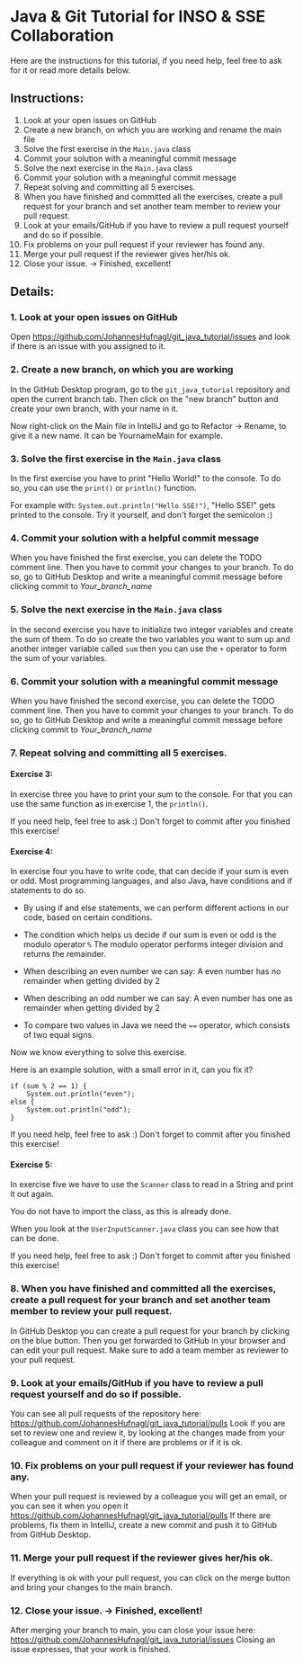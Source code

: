 # Java & Git Tutorial for INSO & SSE Collaboration

Here are the instructions for this tutorial, if you need help, feel free to ask for it or read more details below.

## Instructions:
1. Look at your open issues on GitHub
2. Create a new branch, on which you are working and rename the main file
3. Solve the first exercise in the ``Main.java`` class
4. Commit your solution with a meaningful commit message
5. Solve the next exercise in the ``Main.java`` class
6. Commit your solution with a meaningful commit message
7. Repeat solving and committing all 5 exercises.
8. When you have finished and committed all the exercises, create a pull request for your branch and set another team member to review your pull request.
9. Look at your emails/GitHub if you have to review a pull request yourself and do so if possible.
10. Fix problems on your pull request if your reviewer has found any.
11. Merge your pull request if the reviewer gives her/his ok.
12. Close your issue. -> Finished, excellent!


## Details:

### 1. Look at your open issues on GitHub

Open https://github.com/JohannesHufnagl/git_java_tutorial/issues and look if there is an issue with you assigned to it. 


### 2. Create a new branch, on which you are working

In the GitHub Desktop program, go to the ``git_java_tutorial`` repository and open the current branch tab.
Then click on the "new branch" button and create your own branch, with your name in it.

Now right-click on the Main file in IntelliJ and go to Refactor -> Rename, to give it a new name.
It can be YournameMain for example.

### 3. Solve the first exercise in the ``Main.java`` class

In the first exercise you have to print "Hello World!" to the console. 
To do so, you can use the ``print()`` or ``println()`` function.

For example with: ``System.out.println("Hello SSE!")``, "Hello SSE!" gets printed to the console.
Try it yourself, and don't forget the semicolon :)

### 4. Commit your solution with a helpful commit message

When you have finished the first exercise, you can delete the TODO comment line.
Then you have to commit your changes to your branch. To do so, 
go to GitHub Desktop and write a meaningful commit message before clicking commit to *Your_branch_name*

### 5. Solve the next exercise in the ``Main.java`` class

In the second exercise you have to initialize two integer variables and create the sum of them.
To do so create the two variables you want to sum up and another integer variable called ``sum`` then you can use the ``+`` operator to form the sum of your variables. 

### 6. Commit your solution with a meaningful commit message

When you have finished the second exercise, you can delete the TODO comment line.
Then you have to commit your changes to your branch. To do so,
go to GitHub Desktop and write a meaningful commit message before clicking commit to *Your_branch_name*


### 7. Repeat solving and committing all 5 exercises.

#### Exercise 3:

In exercise three you have to print your sum to the console. For that you can use the same function as in exercise 1, the ``println()``.

If you need help, feel free to ask :)
Don't forget to commit after you finished this exercise!

#### Exercise 4:

In exercise four you have to write code, that can decide if your sum is even or odd. 
Most programming languages, and also Java, have conditions and if statements to do so.

- By using if and else statements, we can perform different actions in our code, based on certain 
conditions.

- The condition which helps us decide if our sum is even or odd is the modulo operator ``%``
The modulo operator performs integer division and returns the remainder.

- When describing an even number we can say: A even number has no remainder when getting divided by 2 

- When describing an odd number we can say: A even number has one as remainder when getting divided by 2

- To compare two values in Java we need the ``==`` operator, which consists of two equal signs.

Now we know everything to solve this exercise.

Here is an example solution, with a small error in it, can you fix it?

```
if (sum % 2 == 1) { 
    System.out.println("even");
else {
    System.out.println("odd");
}
```

If you need help, feel free to ask :)
Don't forget to commit after you finished this exercise!

#### Exercise 5:

In exercise five we have to use the ``Scanner`` class to read in a String and print it out again.

You do not have to import the class, as this is already done.

When you look at the ``UserInputScanner.java`` class you can see how that can be done.

If you need help, feel free to ask :)
Don't forget to commit after you finished this exercise!

### 8. When you have finished and committed all the exercises, create a pull request for your branch and set another team member to review your pull request.

In GitHub Desktop you can create a pull request for your branch by clicking on the blue button.
Then you get forwarded to GitHub in your browser and can edit your pull request.
Make sure to add a team member as reviewer to your pull request.

### 9. Look at your emails/GitHub if you have to review a pull request yourself and do so if possible.

You can see all pull requests of the repository here: https://github.com/JohannesHufnagl/git_java_tutorial/pulls
Look if you are set to review one and review it, by looking at the changes made from your colleague and comment on it if there are problems or if it is ok.

### 10. Fix problems on your pull request if your reviewer has found any.

When your pull request is reviewed by a colleague you will get an email, or you can see it when you open it https://github.com/JohannesHufnagl/git_java_tutorial/pulls
If there are problems, fix them in IntelliJ, create a new commit and push it to GitHub from GitHub Desktop. 

### 11. Merge your pull request if the reviewer gives her/his ok.

If everything is ok with your pull request, you can click on the merge button and bring your changes to the main branch.

### 12. Close your issue. -> Finished, excellent!

After merging your branch to main, you can close your issue here: https://github.com/JohannesHufnagl/git_java_tutorial/issues
Closing an issue expresses, that your work is finished.